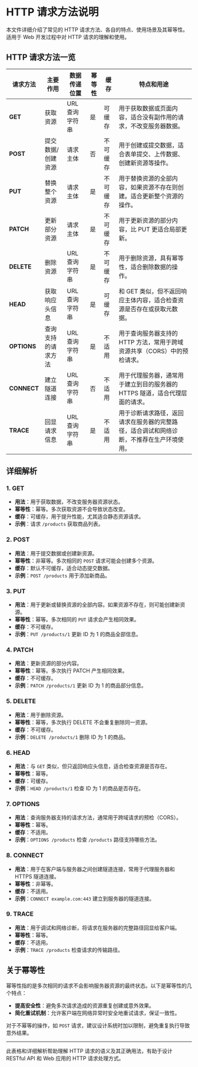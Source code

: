# HTTP 请求方法说明

本文件详细介绍了常见的 HTTP 请求方法、各自的特点、使用场景及其幂等性。适用于 Web 开发过程中对 HTTP 请求的理解和使用。

## HTTP 请求方法一览

| 请求方法  | 主要作用                   | 数据传递位置      | 幂等性      | 缓存      | 特点和用途                                                                                                                                                  |
|-----------|----------------------------|-------------------|-------------|-----------|-------------------------------------------------------------------------------------------------------------------------------------------------------------|
| **GET**   | 获取资源                   | URL 查询字符串    | 是          | 可缓存    | 用于获取数据或页面内容，适合没有副作用的请求，不改变服务器数据。                                                                                                 |
| **POST**  | 提交数据/创建资源          | 请求主体          | 否          | 不可缓存  | 用于创建或提交数据，适合表单提交、上传数据、创建新资源等操作。                                                                                                |
| **PUT**   | 替换整个资源               | 请求主体          | 是          | 不可缓存  | 用于替换资源的全部内容，如果资源不存在则创建。适合更新整个资源的操作。                                                                                          |
| **PATCH** | 更新部分资源               | 请求主体          | 是          | 不可缓存  | 用于更新资源的部分内容，比 PUT 更适合局部更新。                                                                                                                |
| **DELETE**| 删除资源                   | URL 查询字符串    | 是          | 不可缓存  | 用于删除资源，具有幂等性，适合删除数据的操作。                                                                                                                 |
| **HEAD**  | 获取响应头信息             | URL 查询字符串    | 是          | 可缓存    | 和 GET 类似，但不返回响应主体内容，适合检查资源是否存在或获取元数据。                                                                                           |
| **OPTIONS**| 查询支持的请求方法         | URL 查询字符串    | 是          | 不适用    | 用于查询服务器支持的 HTTP 方法，常用于跨域资源共享（CORS）中的预检请求。                                                                                        |
| **CONNECT**| 建立隧道连接               | URL 查询字符串    | 否          | 不适用    | 用于代理服务器，通常用于建立到目的服务器的 HTTPS 隧道，适合代理层面的请求。                                                                                     |
| **TRACE** | 回显请求信息               | URL 查询字符串    | 是          | 不适用    | 用于诊断请求路径，返回请求在服务器的完整路径，适合调试和网络诊断，不推荐在生产环境使用。                                                                         |

## 详细解析

### 1. GET

- **用法**：用于获取数据，不改变服务器资源状态。
- **幂等性**：幂等。多次获取资源不会导致状态改变。
- **缓存**：可缓存，用于提升性能，尤其适合静态资源请求。
- **示例**：请求 `/products` 获取商品列表。

### 2. POST

- **用法**：用于提交数据或创建新资源。
- **幂等性**：非幂等。多次相同的 `POST` 请求可能会创建多个资源。
- **缓存**：默认不可缓存，适合动态提交数据。
- **示例**：`POST /products` 用于添加新商品。

### 3. PUT

- **用法**：用于更新或替换资源的全部内容。如果资源不存在，则可能创建新资源。
- **幂等性**：幂等。多次相同的 `PUT` 请求会产生相同效果。
- **缓存**：不可缓存。
- **示例**：`PUT /products/1` 更新 ID 为 1 的商品全部信息。

### 4. PATCH

- **用法**：更新资源的部分内容。
- **幂等性**：幂等。多次执行 PATCH 产生相同效果。
- **缓存**：不可缓存。
- **示例**：`PATCH /products/1` 更新 ID 为 1 的商品部分信息。

### 5. DELETE

- **用法**：用于删除资源。
- **幂等性**：幂等，多次执行 DELETE 不会重复删除同一资源。
- **缓存**：不可缓存。
- **示例**：`DELETE /products/1` 删除 ID 为 1 的商品。

### 6. HEAD

- **用法**：与 `GET` 类似，但只返回响应头信息，适合检查资源是否存在。
- **幂等性**：幂等。
- **缓存**：可缓存。
- **示例**：`HEAD /products/1` 检查 ID 为 1 的商品是否存在。

### 7. OPTIONS

- **用法**：查询服务器支持的请求方法，通常用于跨域请求的预检（CORS）。
- **幂等性**：幂等。
- **缓存**：不适用。
- **示例**：`OPTIONS /products` 检查 `/products` 路径支持哪些方法。

### 8. CONNECT

- **用法**：用于在客户端与服务器之间创建隧道连接，常用于代理服务器和 HTTPS 隧道连接。
- **幂等性**：非幂等。
- **缓存**：不适用。
- **示例**：`CONNECT example.com:443` 建立到服务器的隧道连接。

### 9. TRACE

- **用法**：用于调试和网络诊断，将请求在服务器的完整路径回显给客户端。
- **幂等性**：幂等。
- **缓存**：不适用。
- **示例**：`TRACE /products` 检查请求的传输路径。

## 关于幂等性

幂等性指的是多次相同的请求不会影响服务器资源的最终状态。以下是幂等性的几个特点：

- **提高安全性**：避免多次请求造成的资源重复创建或意外效果。
- **简化重试机制**：允许客户端在网络异常时安全地重试请求，保证一致性。

对于不幂等的操作，如 `POST` 请求，建议设计系统时加以限制，避免重复执行导致意外结果。

---

此表格和详细解析帮助理解 HTTP 请求的语义及其正确用法，有助于设计 RESTful API 和 Web 应用的 HTTP 请求处理方式。
